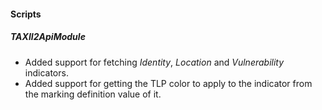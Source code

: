 
#### Scripts
##### TAXII2ApiModule
- Added support for fetching *Identity*, *Location* and *Vulnerability* indicators.
- Added support for getting the TLP color to apply to the indicator from the marking definition value of it.